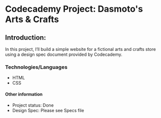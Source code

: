 # Codecademy Project: Dasmoto's Arts & Crafts

## Introduction: 

In this project, I’ll build a simple website for a fictional arts and crafts store using a design spec document provided by Codecademy. 

### Technologies/Languages

* HTML
* CSS

#### Other information

* Project status: Done
* Design Spec: Please see Specs file 
